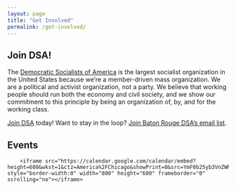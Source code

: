 ```yaml
---
layout: page
title: "Get Involved"
permalink: /get-involved/
---
```


<h2>Join DSA!</h2>

The [Democratic Socialists of America](https://www.dsausa.org/) is the largest socialist organization in the United States because we’re a member-driven mass organization. We are a political and activist organization, not a party. We believe that working people should run both the economy and civil society, and we show our commitment to this principle by being an organization of, by, and for the working class.

[Join DSA](https://act.dsausa.org/donate/membership/?source=Baton%20Rouge) today!
Want to stay in the loop? [Join Baton Rouge DSA’s email list](https://actionnetwork.org/forms/join-brdsa).

<h2>Events</h2>

<div class="span9">
	
		<iframe src="https://calendar.google.com/calendar/embed?height=600&wkst=1&ctz=America%2FChicago&showPrint=0&src=YmF0b25yb3VnZWRzYUBnbWFpbC5jb20&src=ZW4udXNhI2hvbGlkYXlAZ3JvdXAudi5jYWxlbmRhci5nb29nbGUuY29t&color=%23039BE5&color=%230B8043" style="border-width:0" width="800" height="600" frameborder="0" scrolling="no"></iframe>
</div>

